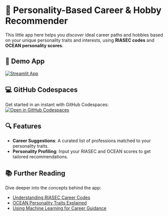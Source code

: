 # 🧠 Personality-Based Career & Hobby Recommender  
This little app here helps you _discover_ ideal career paths and hobbies based on your unique personality traits and interests, using **RIASEC codes** and **OCEAN personality scores**.  

## 🚀 Demo App  
[![Streamlit App](https://static.streamlit.io/badges/streamlit_badge_black_white.svg)](https://personality-test-biher.streamlit.app/)  

## 💻 GitHub Codespaces  
Get started in an instant with GitHub Codespaces:  
[![Open in GitHub Codespaces](https://github.com/codespaces/badge.svg)](https://codespaces.new/streamlit/app-starter-kit?quickstart=1)  

## 🔍 Features  
- **Career Suggestions**: A curated list of professions matched to your personality traits.
- **Personality Profiling**: Input your RIASEC and OCEAN scores to get tailored recommendations.  
  
## 📚 Further Reading  
Dive deeper into the concepts behind the app:  
- [Understanding RIASEC Career Codes](https://www.careerkey.org/choose-a-career/riasec-themes.html)  
- [OCEAN Personality Traits Explained](https://en.wikipedia.org/wiki/Big_Five_personality_traits)  
- [Using Machine Learning for Career Guidance](https://towardsdatascience.com)  
